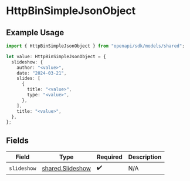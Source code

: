 # HttpBinSimpleJsonObject

## Example Usage

```typescript
import { HttpBinSimpleJsonObject } from "openapi/sdk/models/shared";

let value: HttpBinSimpleJsonObject = {
  slideshow: {
    author: "<value>",
    date: "2024-03-21",
    slides: [
      {
        title: "<value>",
        type: "<value>",
      },
    ],
    title: "<value>",
  },
};
```

## Fields

| Field                                                       | Type                                                        | Required                                                    | Description                                                 |
| ----------------------------------------------------------- | ----------------------------------------------------------- | ----------------------------------------------------------- | ----------------------------------------------------------- |
| `slideshow`                                                 | [shared.Slideshow](../../../sdk/models/shared/slideshow.md) | :heavy_check_mark:                                          | N/A                                                         |